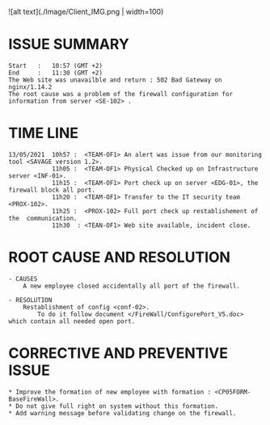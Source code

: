 ![alt text](./Image/Client_IMG.png | width=100)
# ISSUE SUMMARY
    Start   :   10:57 (GMT +2) 
    End     :   11:30 (GMT +2)
    The Web site was unavailble and return : 502 Bad Gateway on nginx/1.14.2
    The root cause was a problem of the firewall configuration for information from server <SE-102> .

# TIME LINE
    13/05/2021  10h57 :  <TEAM-OF1> An alert was issue from our monitoring tool <SAVAGE version 1.2>.  
                11h05 :  <TEAM-OF1> Physical Checked up on Infrastructure server <INF-01>.  
                11h15 :  <TEAM-OF1> Port check up on server <EDG-01>, the firewall block all port.  
                11h20 :  <TEAM-OF1> Transfer to the IT security team <PROX-102>.  
                11h25 :  <PROX-102> Full port check up restablishement of the  communication.  
                11h30  : <TEAN-OF1> Web site available, incident close.  
# ROOT CAUSE AND RESOLUTION
    - CAUSES
        A new employee closed accidentally all port of the firewall.
    
    - RESOLUTION
        Restablishment of config <conf-02>.  
            To do it follow document </FireWall/ConfigurePort_V5.doc> which contain all needed open port.  
# CORRECTIVE AND PREVENTIVE ISSUE
    * Improve the formation of new employee with formation : <CP05FORM-BaseFireWall>.
    * Do not give full right on system without this formation.
    * Add warning message before validating change on the firewall.

